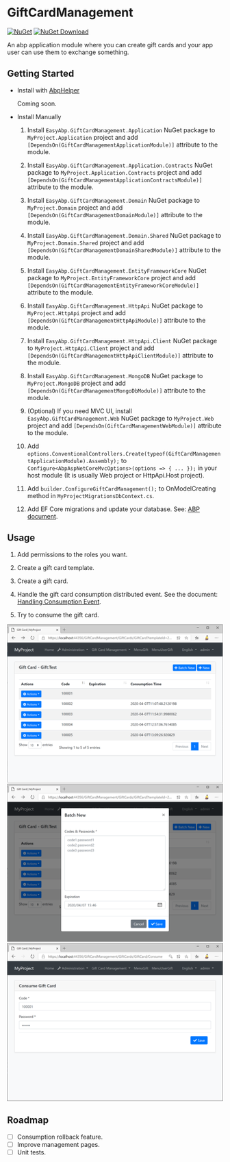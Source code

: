 # GiftCardManagement

[![NuGet](https://img.shields.io/nuget/v/EasyAbp.GiftCardManagement.Domain.Shared.svg?style=flat-square)](https://www.nuget.org/packages/EasyAbp.GiftCardManagement.Domain.Shared)
[![NuGet Download](https://img.shields.io/nuget/dt/EasyAbp.GiftCardManagement.Domain.Shared.svg?style=flat-square)](https://www.nuget.org/packages/EasyAbp.GiftCardManagement.Domain.Shared)

An abp application module where you can create gift cards and your app user can use them to exchange something.

## Getting Started

* Install with [AbpHelper](https://github.com/EasyAbp/AbpHelper.GUI)

    Coming soon.

* Install Manually

    1. Install `EasyAbp.GiftCardManagement.Application` NuGet package to `MyProject.Application` project and add `[DependsOn(GiftCardManagementApplicationModule)]` attribute to the module.

    1. Install `EasyAbp.GiftCardManagement.Application.Contracts` NuGet package to `MyProject.Application.Contracts` project and add `[DependsOn(GiftCardManagementApplicationContractsModule)]` attribute to the module.

    1. Install `EasyAbp.GiftCardManagement.Domain` NuGet package to `MyProject.Domain` project and add `[DependsOn(GiftCardManagementDomainModule)]` attribute to the module.

    1. Install `EasyAbp.GiftCardManagement.Domain.Shared` NuGet package to `MyProject.Domain.Shared` project and add `[DependsOn(GiftCardManagementDomainSharedModule)]` attribute to the module.

    1. Install `EasyAbp.GiftCardManagement.EntityFrameworkCore` NuGet package to `MyProject.EntityFrameworkCore` project and add `[DependsOn(GiftCardManagementEntityFrameworkCoreModule)]` attribute to the module.

    1. Install `EasyAbp.GiftCardManagement.HttpApi` NuGet package to `MyProject.HttpApi` project and add `[DependsOn(GiftCardManagementHttpApiModule)]` attribute to the module.

    1. Install `EasyAbp.GiftCardManagement.HttpApi.Client` NuGet package to `MyProject.HttpApi.Client` project and add `[DependsOn(GiftCardManagementHttpApiClientModule)]` attribute to the module.

    1. Install `EasyAbp.GiftCardManagement.MongoDB` NuGet package to `MyProject.MongoDB` project and add `[DependsOn(GiftCardManagementMongoDbModule)]` attribute to the module.

    1. (Optional) If you need MVC UI, install `EasyAbp.GiftCardManagement.Web` NuGet package to `MyProject.Web` project and add `[DependsOn(GiftCardManagementWebModule)]` attribute to the module.
    
    1. Add `options.ConventionalControllers.Create(typeof(GiftCardManagementApplicationModule).Assembly);` to `Configure<AbpAspNetCoreMvcOptions>(options => { ... });` in your host module (It is usually Web project or HttpApi.Host project).
    
    1. Add `builder.ConfigureGiftCardManagement();` to OnModelCreating method in `MyProjectMigrationsDbContext.cs`.

    1. Add EF Core migrations and update your database. See: [ABP document](https://docs.abp.io/en/abp/latest/Tutorials/Part-1?UI=MVC#add-new-migration-update-the-database).

## Usage

1. Add permissions to the roles you want.

1. Create a gift card template.

1. Create a gift card.

1. Handle the gift card consumption distributed event. See the document: [Handling Consumption Event](doc/Handling-Consumption-Event.md).

1. Try to consume the gift card.

![GiftCards](doc/images/GiftCards.png)
![BatchCreate](doc/images/BatchCreate.png)
![Consumption](doc/images/Consumption.png)

## Roadmap

- [ ] Consumption rollback feature.
- [ ] Improve management pages.
- [ ] Unit tests.
